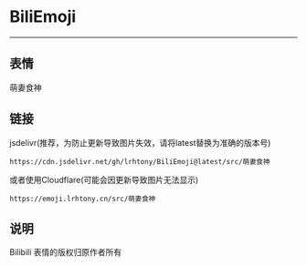 # BiliEmoji
---
## 表情
萌妻食神
## 链接
jsdelivr(推荐，为防止更新导致图片失效，请将latest替换为准确的版本号)
```
https://cdn.jsdelivr.net/gh/lrhtony/BiliEmoji@latest/src/萌妻食神
```
或者使用Cloudflare(可能会因更新导致图片无法显示)
```
https://emoji.lrhtony.cn/src/萌妻食神
```
## 说明
Bilibili 表情的版权归原作者所有

